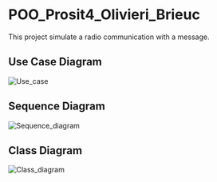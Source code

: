 # POO_Prosit4_Olivieri_Brieuc
This project simulate a radio communication with a message.

## Use Case Diagram
![Use_case](https://github.com/BrieucOlivieri/POO_Prosit4_Olivieri_Brieuc/assets/150126177/77e9629e-37d7-4be6-975c-899f02dc64c7)

## Sequence Diagram
![Sequence_diagram](https://github.com/BrieucOlivieri/POO_Prosit4_Olivieri_Brieuc/assets/150126177/96670d92-ffbe-4d99-8eea-6fc3bfcf5544)

## Class Diagram
![Class_diagram](https://github.com/BrieucOlivieri/POO_Prosit4_Olivieri_Brieuc/assets/150126177/e7706db8-13c2-4d8c-9c3c-72ce19c39bb6)

